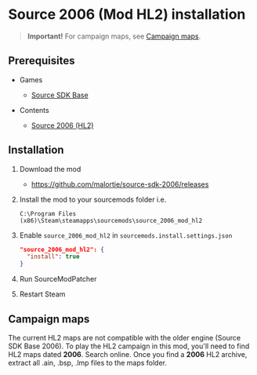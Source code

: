 # Source 2006 (Mod HL2) installation

> **Important!** For campaign maps, see [Campaign maps](#campaign-maps).

## Prerequisites

- Games
  - [Source SDK Base](../../../game-installation/game-installation/source-sdk-base.md)

- Contents
  - [Source 2006 (HL2)](../../../SourceContentInstaller/v0/content-installation/source-2006.md#hl2-content)

## Installation

1. Download the mod

   - <https://github.com/malortie/source-sdk-2006/releases>

2. Install the mod to your sourcemods folder i.e.

   ```text
   C:\Program Files (x86)\Steam\steamapps\sourcemods\source_2006_mod_hl2
   ```

3. Enable `source_2006_mod_hl2` in `sourcemods.install.settings.json`

   ```json
   "source_2006_mod_hl2": {
     "install": true
   }
   ```

4. Run SourceModPatcher
5. Restart Steam

## Campaign maps

The current HL2 maps are not compatible with the older engine (Source SDK Base 2006). To play the HL2 campaign in this mod, you'll need to find HL2 maps dated **2006**. Search online. Once you find a **2006** HL2 archive, extract all .ain, .bsp, .lmp files to the maps folder.
